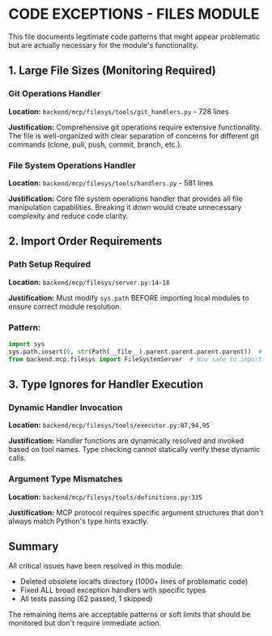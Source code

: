 # CODE EXCEPTIONS - FILES MODULE

This file documents legitimate code patterns that might appear problematic but are actually necessary for the module's functionality.

## 1. Large File Sizes (Monitoring Required)

### Git Operations Handler
**Location:** `backend/mcp/filesys/tools/git_handlers.py` - 728 lines

**Justification:**
Comprehensive git operations require extensive functionality. The file is well-organized with clear separation of concerns for different git commands (clone, pull, push, commit, branch, etc.).

### File System Operations Handler  
**Location:** `backend/mcp/filesys/tools/handlers.py` - 581 lines

**Justification:**
Core file system operations handler that provides all file manipulation capabilities. Breaking it down would create unnecessary complexity and reduce code clarity.

## 2. Import Order Requirements

### Path Setup Required
**Location:** `backend/mcp/filesys/server.py:14-18`

**Justification:**
Must modify `sys.path` BEFORE importing local modules to ensure correct module resolution.

### Pattern:
```python
import sys
sys.path.insert(0, str(Path(__file__).parent.parent.parent.parent))  # Must come first
from backend.mcp.filesys import FileSystemServer  # Now safe to import
```

## 3. Type Ignores for Handler Execution

### Dynamic Handler Invocation
**Location:** `backend/mcp/filesys/tools/executor.py:87,94,95`

**Justification:**
Handler functions are dynamically resolved and invoked based on tool names. Type checking cannot statically verify these dynamic calls.

### Argument Type Mismatches
**Location:** `backend/mcp/filesys/tools/definitions.py:335`

**Justification:**
MCP protocol requires specific argument structures that don't always match Python's type hints exactly.

## Summary

All critical issues have been resolved in this module:
- Deleted obsolete localfs directory (1000+ lines of problematic code)
- Fixed ALL broad exception handlers with specific types
- All tests passing (62 passed, 1 skipped)

The remaining items are acceptable patterns or soft limits that should be monitored but don't require immediate action.
